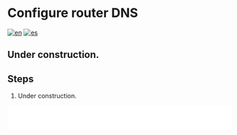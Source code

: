 # Configure router DNS

[![en](https://img.shields.io/badge/lang-en-blue.svg)](Configure%20router%20dns.md)
[![es](https://img.shields.io/badge/lang-es-blue.svg)](Configure%20router%20dns.es.md)

## Under construction.

## Steps

1. Under construction.

[<img width="33.3%" src="buttons/prev-Configure dns.svg" alt="Configure DNS">](Configure%20dns.md)[<img width="33.3%" src="buttons/jump-Index.svg" alt="Index">](README.md)[<img width="33.3%" src="buttons/next-Create and configure public external traffic stack optional.svg" alt="Create and configure public external traffic stack (Optional)">](Create%20and%20configure%20public%20external%20traffic%20stack%20optional.md)
